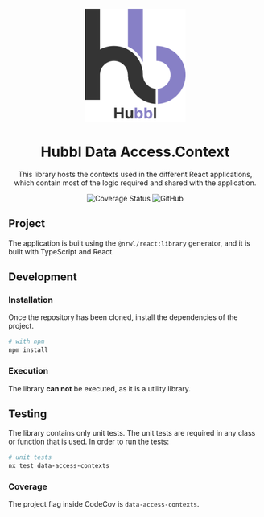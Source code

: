 <p align="center">
  <img width="200" src="../../../static/Logo.svg" alt="Hubbl logo">
</p>

<h1 align="center">Hubbl Data Access.Context</h1>

<div align="center">

This library hosts the contexts used in the different React applications, which contain most of the logic required and shared with the application.

![Coverage Status](https://img.shields.io/codecov/c/github/hubbl-app/hubbl?flag=data-access-contexts&label=api%20coverage&logo=codecov&style=for-the-badge)
![GitHub](https://img.shields.io/github/license/hubbl-app/hubbl?color=%237CB9E8&style=for-the-badge)

</div>

## Project

The application is built using the `@nrwl/react:library` generator, and it is built with TypeScript and React.

## Development

### Installation

Once the repository has been cloned, install the dependencies of the project.

```sh
# with npm 
npm install 
```

### Execution

The library **can not** be executed, as it is a utility library.

## Testing

The library contains only unit tests. The unit tests are required in any class or function that is used. In order to run the tests:

```sh
# unit tests
nx test data-access-contexts
```

### Coverage

The project flag inside CodeCov is `data-access-contexts`.
